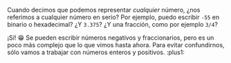 Cuando decimos que podemos representar _cualquier_ número, ¿nos referimos a cualquier número en serio? Por ejemplo, puedo escribir `-55` en binario o hexadecimal? ¿Y `3.375`? ¿Y una fracción, como por ejemplo `3/4`?

¡Sí! :grin: Se pueden escribir números negativos y fraccionarios, pero es un poco más complejo que lo que vimos hasta ahora. Para evitar confundirnos, sólo vamos a trabajar con números enteros y positivos. :plus1: